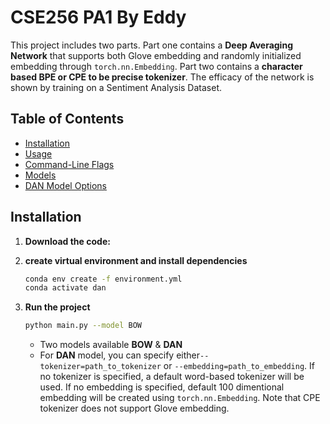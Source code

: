 # CSE256 PA1 By Eddy

This project includes two parts. Part one contains a **Deep Averaging Network** that supports both Glove embedding and randomly initialized embedding through `torch.nn.Embedding`. Part two contains a **character based BPE or CPE to be precise tokenizer**. The efficacy of the network is shown by training on a Sentiment Analysis Dataset.

## Table of Contents

- [Installation](#installation)
- [Usage](#usage)
- [Command-Line Flags](#command-line-flags)
- [Models](#models)
- [DAN Model Options](#dan-model-options)

## Installation

1. **Download the code:**
2. **create virtual environment and install dependencies**

   ```bash
   conda env create -f environment.yml
   conda activate dan
   ```

3. **Run the project**
   ```bash
   python main.py --model BOW
   ```
   - Two models available **BOW** & **DAN**
   - For **DAN** model, you can specify either`--tokenizer=path_to_tokenizer` or `--embedding=path_to_embedding`. If no tokenizer is specified, a default word-based tokenizer will be used. If no embedding is specified, default 100 dimentional embedding will be created using `torch.nn.Embedding`. Note that CPE tokenizer does not support Glove embedding.
